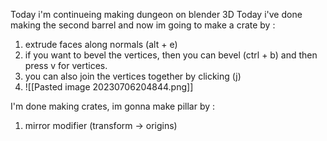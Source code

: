 Today i'm continueing making dungeon on blender 3D
Today i've done making the second barrel and now im going to make a crate by :
1. extrude faces along normals (alt + e)
2. if you want to bevel the vertices, then you can bevel (ctrl + b) and then press v for vertices.
3. you can also join the vertices together by clicking (j)
4. ![[Pasted image 20230706204844.png]] 

I'm done making crates, im gonna make pillar by :
1. mirror modifier (transform -> origins)